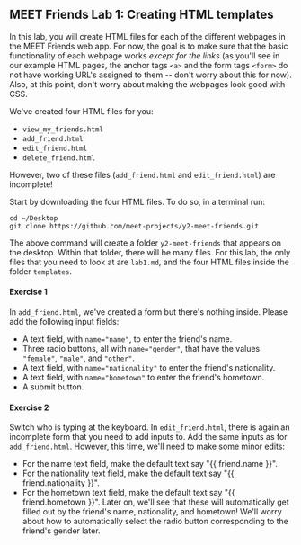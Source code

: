 MEET Friends Lab 1: Creating HTML templates
-------------------------------------------

In this lab, you will create HTML files for each of the different webpages in the MEET Friends web app. For now, the goal is to make sure that the basic functionality of each webpage works *except for the links* (as you'll see in our example HTML pages, the anchor tags `<a>` and the form tags `<form>` do not have working URL's assigned to them -- don't worry about this for now). Also, at this point, don't worry about making the webpages look good with CSS.

We've created four HTML files for you:
* `view_my_friends.html`
* `add_friend.html`
* `edit_friend.html`
* `delete_friend.html`

However, two of these files (`add_friend.html` and `edit_friend.html`) are incomplete!

Start by downloading the four HTML files. To do so, in a terminal run:

```
cd ~/Desktop
git clone https://github.com/meet-projects/y2-meet-friends.git
```

The above command will create a folder `y2-meet-friends` that appears on the desktop. Within that folder, there will be many files. For this lab, the only files that you need to look at are `lab1.md`, and the four HTML files inside the folder `templates`.

#### Exercise 1

In `add_friend.html`, we've created a form but there's nothing inside. Please add the following input fields:
* A text field, with `name="name"`, to enter the friend's name.
* Three radio buttons, all with `name="gender"`, that have the values `"female"`, `"male"`, and `"other"`.
* A text field, with `name="nationality"` to enter the friend's nationality.
* A text field, with `name="hometown"` to enter the friend's hometown.
* A submit button.

#### Exercise 2

Switch who is typing at the keyboard. In `edit_friend.html`, there is again an incomplete form that you need to add inputs to. Add the same inputs as for `add_friend.html`. However, this time, we'll need to make some minor edits:
* For the name text field, make the default text say "{{ friend.name }}".
* For the nationality text field, make the default text say "{{ friend.nationality }}".
* For the hometown text field, make the default text say "{{ friend.hometown }}".
Later on, we'll see that these will automatically get filled out by the friend's name, nationality, and hometown! We'll worry about how to automatically select the radio button corresponding to the friend's gender later.
